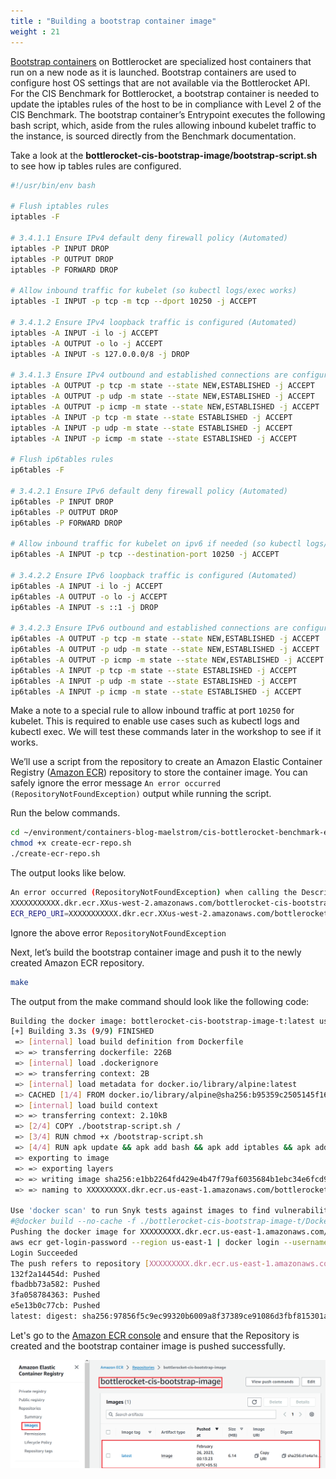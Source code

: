 ```yaml
---
title : "Building a bootstrap container image"
weight : 21
---
```



[Bootstrap containers](https://github.com/bottlerocket-os/bottlerocket#bootstrap-containers-settings) on Bottlerocket are specialized host containers that run on a new node as it is launched. Bootstrap containers are used to configure host OS settings that are not available via the Bottlerocket API. For the CIS Benchmark for Bottlerocket, a bootstrap container is needed to update the iptables rules of the host to be in compliance with Level 2 of the CIS Benchmark. The bootstrap container’s Entrypoint executes the following bash script, which, aside from the rules allowing inbound kubelet traffic to the instance, is sourced directly from the Benchmark documentation.

Take a look at the **bottlerocket-cis-bootstrap-image/bootstrap-script.sh** to see how ip tables rules are configured.


```bash
#!/usr/bin/env bash

# Flush iptables rules
iptables -F

# 3.4.1.1 Ensure IPv4 default deny firewall policy (Automated)
iptables -P INPUT DROP
iptables -P OUTPUT DROP
iptables -P FORWARD DROP

# Allow inbound traffic for kubelet (so kubectl logs/exec works)
iptables -I INPUT -p tcp -m tcp --dport 10250 -j ACCEPT

# 3.4.1.2 Ensure IPv4 loopback traffic is configured (Automated)
iptables -A INPUT -i lo -j ACCEPT
iptables -A OUTPUT -o lo -j ACCEPT
iptables -A INPUT -s 127.0.0.0/8 -j DROP

# 3.4.1.3 Ensure IPv4 outbound and established connections are configured (Manual)
iptables -A OUTPUT -p tcp -m state --state NEW,ESTABLISHED -j ACCEPT
iptables -A OUTPUT -p udp -m state --state NEW,ESTABLISHED -j ACCEPT
iptables -A OUTPUT -p icmp -m state --state NEW,ESTABLISHED -j ACCEPT
iptables -A INPUT -p tcp -m state --state ESTABLISHED -j ACCEPT
iptables -A INPUT -p udp -m state --state ESTABLISHED -j ACCEPT
iptables -A INPUT -p icmp -m state --state ESTABLISHED -j ACCEPT

# Flush ip6tables rules 
ip6tables -F

# 3.4.2.1 Ensure IPv6 default deny firewall policy (Automated)
ip6tables -P INPUT DROP
ip6tables -P OUTPUT DROP
ip6tables -P FORWARD DROP

# Allow inbound traffic for kubelet on ipv6 if needed (so kubectl logs/exec works)
ip6tables -A INPUT -p tcp --destination-port 10250 -j ACCEPT

# 3.4.2.2 Ensure IPv6 loopback traffic is configured (Automated)
ip6tables -A INPUT -i lo -j ACCEPT
ip6tables -A OUTPUT -o lo -j ACCEPT
ip6tables -A INPUT -s ::1 -j DROP

# 3.4.2.3 Ensure IPv6 outbound and established connections are configured (Manual)
ip6tables -A OUTPUT -p tcp -m state --state NEW,ESTABLISHED -j ACCEPT
ip6tables -A OUTPUT -p udp -m state --state NEW,ESTABLISHED -j ACCEPT
ip6tables -A OUTPUT -p icmp -m state --state NEW,ESTABLISHED -j ACCEPT
ip6tables -A INPUT -p tcp -m state --state ESTABLISHED -j ACCEPT
ip6tables -A INPUT -p udp -m state --state ESTABLISHED -j ACCEPT
ip6tables -A INPUT -p icmp -m state --state ESTABLISHED -j ACCEPT
```

Make a note to a special rule to allow inbound traffic at port `10250` for kubelet. This is required to enable use cases such as kubectl logs and kubectl exec. We will test these commands later in the workshop to see if it works.


We’ll use a script from the repository to create an Amazon Elastic Container Registry ([Amazon ECR](https://docs.aws.amazon.com/ecr/?icmpid=docs_homepage_containers)) repository to store the container image. You can safely ignore the error message `An error occurred (RepositoryNotFoundException)` output while running the script.

Run the below commands.

```bash
cd ~/environment/containers-blog-maelstrom/cis-bottlerocket-benchmark-eks/bottlerocket-cis-bootstrap-image
chmod +x create-ecr-repo.sh
./create-ecr-repo.sh
```

The output looks like below.

```bash
An error occurred (RepositoryNotFoundException) when calling the DescribeRepositories operation: The repository with name 'bottlerocket-cis-bootstrap-image' does not exist in the registry with id 'XXXXXXXXXXX'
XXXXXXXXXXX.dkr.ecr.XXus-west-2.amazonaws.com/bottlerocket-cis-bootstrap-image does not exist. So creating it...
ECR_REPO_URI=XXXXXXXXXXX.dkr.ecr.XXus-west-2.amazonaws.com/bottlerocket-cis-bootstrap-image
```
Ignore the above error `RepositoryNotFoundException`

Next, let’s build the bootstrap container image and push it to the newly created Amazon ECR repository.

```bash
make
```

The output from the make command should look like the following code:

```bash
Building the docker image: bottlerocket-cis-bootstrap-image-t:latest using bottlerocket-cis-bootstrap-image-t/Dockerfile...
[+] Building 3.3s (9/9) FINISHED                                                                                                                                                       
 => [internal] load build definition from Dockerfile                                                                                                                              0.0s
 => => transferring dockerfile: 226B                                                                                                                                              0.0s
 => [internal] load .dockerignore                                                                                                                                                 0.0s
 => => transferring context: 2B                                                                                                                                                   0.0s
 => [internal] load metadata for docker.io/library/alpine:latest                                                                                                                  0.7s
 => CACHED [1/4] FROM docker.io/library/alpine@sha256:b95359c2505145f16c6aa384f9cc74eeff78eb36d308ca4fd902eeeb0a0b161b                                                            0.0s
 => [internal] load build context                                                                                                                                                 0.0s
 => => transferring context: 2.10kB                                                                                                                                               0.0s
 => [2/4] COPY ./bootstrap-script.sh /                                                                                                                                            0.0s
 => [3/4] RUN chmod +x /bootstrap-script.sh                                                                                                                                       0.4s
 => [4/4] RUN apk update && apk add bash && apk add iptables && apk add ip6tables                                                                                                 2.0s
 => exporting to image                                                                                                                                                            0.1s
 => => exporting layers                                                                                                                                                           0.1s
 => => writing image sha256:e1bb2264fd429e4b47f79af6035684b1ebc34e6fcd9b784c540ec16a56baaccb                                                                                      0.0s 
 => => naming to XXXXXXXXX.dkr.ecr.us-east-1.amazonaws.com/bottlerocket-cis-bootstrap-image-t:latest                                                                           0.0s 
                                                                                                                                                                                       
Use 'docker scan' to run Snyk tests against images to find vulnerabilities and learn how to fix them                                                                                   
#@docker build --no-cache -f ./bottlerocket-cis-bootstrap-image-t/Dockerfile -t  XXXXXXXXX.dkr.ecr.us-east-1.amazonaws.com/bottlerocket-cis-bootstrap-image-t:latest 
Pushing the docker image for XXXXXXXXX.dkr.ecr.us-east-1.amazonaws.com/bottlerocket-cis-bootstrap-image-t:latest ...
aws ecr get-login-password --region us-east-1 | docker login --username AWS --password-stdin XXXXXXXXX.dkr.ecr.us-east-1.amazonaws.com/bottlerocket-cis-bootstrap-image-t
Login Succeeded
The push refers to repository [XXXXXXXXX.dkr.ecr.us-east-1.amazonaws.com/bottlerocket-cis-bootstrap-image-t]
132f2a14454d: Pushed 
fbadbb73a582: Pushed 
3fa058784363: Pushed 
e5e13b0c77cb: Pushed 
latest: digest: sha256:97856f5c9ec99320b6009a8f37389ce91086d3fbf815301abc4e81a08f1c43b2 size: 1153
```

Let's go to the [Amazon ECR console](https://us-east-1.console.aws.amazon.com/ecr/get-started?region=us-east-1) and ensure that the Repository is created and the bootstrap container image is pushed successfully.

![bottlerocket-cis-bootstrap-image](/static/images/regulatory-compliance/cis-bottlerocket-eks/bottlerocket-cis-bootstrap-image.png)


